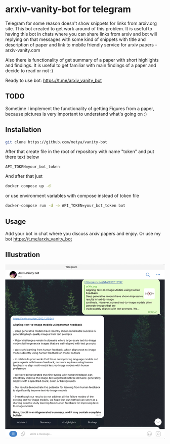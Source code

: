 # arxiv-vanity-bot for telegram

Telegram for some reason doesn't show snippets for links from arxiv.org site. This bot created to get work around of this problem. It is useful to having this bot in chats where you can share links from arxiv and bot will replying on that messages with some kind of snippets with title and description of paper and link to mobile friendly service for arxiv papers - arxiv-vanity.com

Also there is functionality of get summary of a paper with short highlights and findings. It is useful to get familiar with main findings of a paper and decide to read or not :)

Ready to use bot: https://t.me/arxiv_vanity_bot

## TODO
Sometime I implement the functionality of getting Figures from a paper, because pictures is very important to understand what's going on :)

## Installation

```bash
git clone https://github.com/metya/vanity-bot
```

After that create file in the root of repository with name "token" and put there text below

```plaintext
API_TOKEN=your_bot_token
```

And after that just

```bash
docker compose up -d
```

or use environment variables with compose instead of token file

```bash
docker-compose run -d -e API_TOKEN=your_bot_token bot
```

## Usage

Add your bot in chat where you discuss arxiv papers and enjoy. Or use my bot https://t.me/arxiv_vanity_bot

## Illustration

![](assets/bot.png)